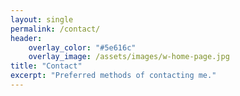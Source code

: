 ```yaml
---
layout: single
permalink: /contact/
header:
    overlay_color: "#5e616c"
    overlay_image: /assets/images/w-home-page.jpg
title: "Contact"
excerpt: "Preferred methods of contacting me."
---
```



